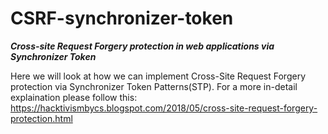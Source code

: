 # CSRF-synchronizer-token
***********Cross-site Request Forgery protection in web applications via Synchronizer Token***********


Here we will look at how we can implement Cross-Site Request Forgery protection via Synchronizer Token Patterns(STP). For a more in-detail explaination please follow this: https://hacktivismbycs.blogspot.com/2018/05/cross-site-request-forgery-protection.html
